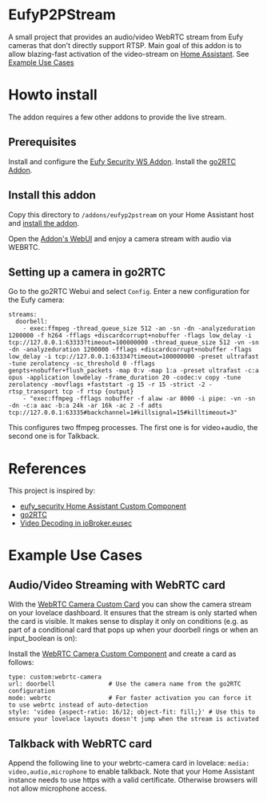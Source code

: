 # EufyP2PStream
A small project that provides an audio/video WebRTC stream from Eufy cameras that don't directly support RTSP.
Main goal of this addon is to allow blazing-fast activation of the video-stream on [Home Assistant](https://www.home-assistant.io). See [Example Use Cases](#example-use-cases)

# Howto install
The addon requires a few other addons to provide the live stream.

## Prerequisites
Install and configure the [Eufy Security WS Addon](https://github.com/bropat/hassio-eufy-security-ws).
Install the [go2RTC Addon](https://github.com/AlexxIT/go2rtc).

## Install this addon
Copy this directory to `/addons/eufyp2pstream` on your Home Assistant host and [install the addon](https://my.home-assistant.io/redirect/supervisor_addon/?addon=local_eufyp2pstream).

Open the [Addon's WebUI](https://my.home-assistant.io/redirect/supervisor_ingress/?addon=local_eufyp2pstream) and enjoy a camera stream with audio via WEBRTC.

## Setting up a camera in go2RTC

Go to the go2RTC Webui and select `Config`. Enter a new configuration for the Eufy camera:
```
streams:
  doorbell:
    - exec:ffmpeg -thread_queue_size 512 -an -sn -dn -analyzeduration 1200000 -f h264 -fflags +discardcorrupt+nobuffer -flags low_delay -i tcp://127.0.0.1:63333?timeout=100000000 -thread_queue_size 512 -vn -sn -dn -analyzeduration 1200000 -fflags +discardcorrupt+nobuffer -flags low_delay -i tcp://127.0.0.1:63334?timeout=100000000 -preset ultrafast -tune zerolatency -sc_threshold 0 -fflags genpts+nobuffer+flush_packets -map 0:v -map 1:a -preset ultrafast -c:a opus -application lowdelay -frame_duration 20 -codec:v copy -tune zerolatency -movflags +faststart -g 15 -r 15 -strict -2 -rtsp_transport tcp -f rtsp {output}
    - "exec:ffmpeg -fflags nobuffer -f alaw -ar 8000 -i pipe: -vn -sn -dn -c:a aac -b:a 24k -ar 16k -ac 2 -f adts tcp://127.0.0.1:63335#backchannel=1#killsignal=15#killtimeout=3"
```
This configures two ffmpeg processes. The first one is for video+audio, the second one is for Talkback.

# References
This project is inspired by:

- [eufy_security Home Assistant Custom Component](https://github.com/fuatakgun/eufy_security)
- [go2RTC](https://github.com/AlexxIT/go2rtc)
- [Video Decoding in ioBroker.eusec](https://github.com/bropat/ioBroker.eusec/blob/0a15e1d125f4fd00144af66d57d8d738140ea619/src/lib/eufy-security/video.ts#L14-L65
)

# Example Use Cases

## Audio/Video Streaming with WebRTC card
With the [WebRTC Camera Custom Card](https://github.com/AlexxIT/WebRTC) you can show the camera stream on your lovelace dashboard. It ensures that the stream is only started when the card is visible. It makes sense to display it only on conditions (e.g. as part of a conditional card that pops up when your doorbell rings or when an input_boolean is on):

Install the [WebRTC Camera Custom Component](https://github.com/AlexxIT/WebRTC) and create a card as follows:

```
type: custom:webrtc-camera
url: doorbell               # Use the camera name from the go2RTC configuration
mode: webrtc                # For faster activation you can force it to use webrtc instead of auto-detection
style: 'video {aspect-ratio: 16/12; object-fit: fill;}' # Use this to ensure your lovelace layouts doesn't jump when the stream is activated 
```

## Talkback with WebRTC card
Append the following line to your webrtc-camera card in lovelace: `media: video,audio,microphone` to enable talkback. Note that your Home Assistant instance needs to use https with a valid certificate. Otherwise browsers will not allow microphone access.
